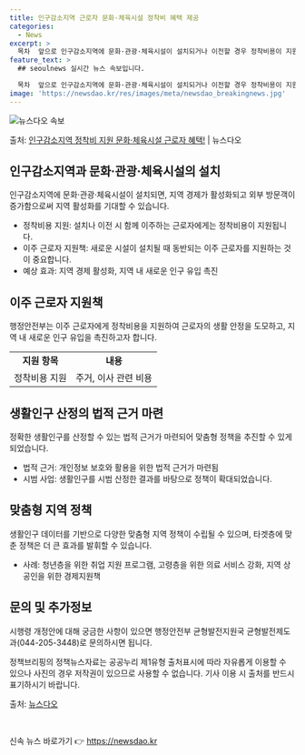 ```yaml
---
title: 인구감소지역 근로자 문화·체육시설 정착비 혜택 제공
categories:
  - News
excerpt: >
  목차  앞으로 인구감소지역에 문화·관광·체육시설이 설치되거나 이전할 경우 정착비용이 지원됩니다. 이를 통해 …
feature_text: >
  ## seoulnews 실시간 뉴스 속보입니다.

  목차  앞으로 인구감소지역에 문화·관광·체육시설이 설치되거나 이전할 경우 정착비용이 지원됩니다. 이를 통해 …
image: 'https://newsdao.kr/res/images/meta/newsdao_breakingnews.jpg'
---
```


![뉴스다오 속보](https://newsdao.kr/res/images/meta/newsdao_breakingnews.jpg)

<p>출처: <a href="https://newsdao.kr/4086" rel="dofollow">인구감소지역 정착비 지원 문화·체육시설 근로자 혜택!</a> | 뉴스다오</p>

<h2 data-ke-size="size26">인구감소지역과 문화·관광·체육시설의 설치</h2>
<p data-ke-size="size16">인구감소지역에 문화·관광·체육시설이 설치되면, 지역 경제가 활성화되고 외부 방문객이 증가함으로써 지역 활성화를 기대할 수 있습니다.</p>
<ul>
    <li>정착비용 지원: 설치나 이전 시 함께 이주하는 근로자에게는 정착비용이 지원됩니다.</li>
    <li>이주 근로자 지원책: 새로운 시설이 설치될 때 동반되는 이주 근로자를 지원하는 것이 중요합니다.</li>
    <li>예상 효과: 지역 경제 활성화, 지역 내 새로운 인구 유입 촉진</li>
</ul>

<h2 data-ke-size="size26">이주 근로자 지원책</h2>
<p data-ke-size="size16">행정안전부는 이주 근로자에게 정착비용을 지원하여 근로자의 생활 안정을 도모하고, 지역 내 새로운 인구 유입을 촉진하고자 합니다.</p>
<table>
    <tr>
        <td style="text-align: center; height: 17px;"><b>지원 항목</b></td>
        <td style="text-align: center; height: 17px;"><b>내용</b></td>
    </tr>
    <tr>
        <td style="text-align: center; height: 17px;">정착비용 지원</td>
        <td style="text-align: center; height: 17px;">주거, 이사 관련 비용</td>
    </tr>
</table>

<h2 data-ke-size="size26">생활인구 산정의 법적 근거 마련</h2>
<p data-ke-size="size16">정확한 생활인구를 산정할 수 있는 법적 근거가 마련되어 맞춤형 정책을 추진할 수 있게 되었습니다.</p>
<ul>
    <li>법적 근거: 개인정보 보호와 활용을 위한 법적 근거가 마련됨</li>
    <li>시범 사업: 생활인구를 시범 산정한 결과를 바탕으로 정책이 확대되었습니다.</li>
</ul>

<h2 data-ke-size="size26">맞춤형 지역 정책</h2>
<p data-ke-size="size16">생활인구 데이터를 기반으로 다양한 맞춤형 지역 정책이 수립될 수 있으며, 타겟층에 맞춘 정책은 더 큰 효과를 발휘할 수 있습니다.</p>
<ul>
    <li>사례: 청년층을 위한 취업 지원 프로그램, 고령층을 위한 의료 서비스 강화, 지역 상공인을 위한 경제지원책</li>
</ul>

<h2 data-ke-size="size26">문의 및 추가정보</h2>
<p data-ke-size="size16">시행령 개정안에 대해 궁금한 사항이 있으면 행정안전부 균형발전지원국 균형발전제도과(044-205-3448)로 문의하시면 됩니다.</p>
<p data-ke-size="size16">정책브리핑의 정책뉴스자료는 공공누리 제1유형 출처표시에 따라 자유롭게 이용할 수 있으나 사진의 경우 저작권이 있으므로 사용할 수 없습니다. 기사 이용 시 출처를 반드시 표기하시기 바랍니다.</p>
<p data-ke-size="size16">출처: <a href="https://newsdao.kr/4086">뉴스다오</a></p>
<p data-ke-size="size16">&nbsp;</p> 

신속 뉴스 바로가기 👉 <a href="https://newsdao.kr" rel="dofollow">https://newsdao.kr</a>


